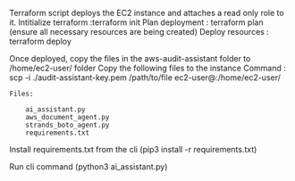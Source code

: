 Terraform script deploys the EC2 instance and attaches a read only role to it.
    Intitialize terraform :terraform init
    Plan deployment : terraform plan (ensure all necessary resources are being created)
    Deploy resources : terraform deploy
    
Once deployed, copy the files in the aws-audit-assistant folder to /home/ec2-user/ folder
Copy the following files to the instance
    Command : 
        scp -i ./audit-assistant-key.pem /path/to/file ec2-user@<instance public ip>:/home/ec2-user/

    Files:

        ai_assistant.py
        aws_document_agent.py
        strands_boto_agent.py
        requirements.txt

Install requirements.txt from the cli (pip3 install -r requirements.txt)

Run cli command (python3 ai_assistant.py)